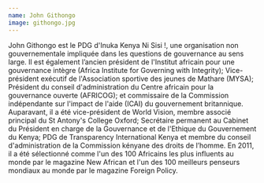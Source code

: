```yaml
---
name: John Githongo
image: githongo.jpg
---
```

John Githongo est le PDG d'Inuka Kenya Ni Sisi !, une organisation non gouvernementale impliquée dans les questions de gouvernance au sens large. Il est également l’ancien président de l'Institut africain pour une gouvernance intègre (Africa Institute for Governing with Integrity); Vice-président exécutif de l'Association sportive des jeunes de Mathare (MYSA); Président du conseil d'administration du Centre africain pour la gouvernance ouverte (AFRICOG); et commissaire de la Commission indépendante sur l'impact de l'aide (ICAI) du gouvernement britannique. Auparavant, il a été vice-président de World Vision, membre associé principal du St Antony's College Oxford; Secrétaire permanent au Cabinet du Président en charge de la Gouvernance et de l'Ethique du Gouvernement du Kenya; PDG de Transparency International Kenya et membre du conseil d'administration de la Commission kényane des droits de l’homme. En 2011, il a été sélectionné comme l'un des 100 Africains les plus influents au monde par le magazine New African et l'un des 100 meilleurs penseurs mondiaux au monde par le magazine Foreign Policy.
